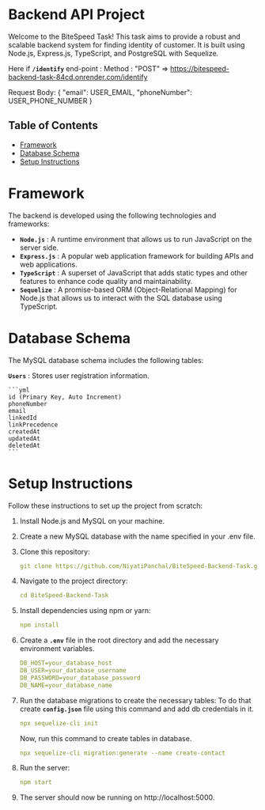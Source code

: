 # Backend API Project

Welcome to the BiteSpeed Task! This task aims to provide a robust and scalable backend system for finding identity of customer. It is built using Node.js, Express.js, TypeScript, and PostgreSQL with Sequelize.

Here if **`/identify`** end-point : Method : "POST" => https://bitespeed-backend-task-84cd.onrender.com/identify

Request Body:
{
"email": USER_EMAIL,
"phoneNumber": USER_PHONE_NUMBER
}

## Table of Contents

<!--ts-->

- [Framework](#framework)
- [Database Schema](#database-schema)
- [Setup Instructions](#setup-instructions)
<!--te-->

# Framework

The backend is developed using the following technologies and frameworks:

- **`Node.js`** : A runtime environment that allows us to run JavaScript on the server side.
- **`Express.js`** : A popular web application framework for building APIs and web applications.
- **`TypeScript`** : A superset of JavaScript that adds static types and other features to enhance code quality and maintainability.
- **`Sequelize`** : A promise-based ORM (Object-Relational Mapping) for Node.js that allows us to interact with the SQL database using TypeScript.

# Database Schema

The MySQL database schema includes the following tables:

**`Users`** : Stores user registration information.

    ```yml
    id (Primary Key, Auto Increment)
    phoneNumber
    email
    linkedId
    linkPrecedence
    createdAt
    updatedAt
    deletedAt
    ```

# Setup Instructions

Follow these instructions to set up the project from scratch:

1. Install Node.js and MySQL on your machine.

2. Create a new MySQL database with the name specified in your .env file.

3. Clone this repository:

   ```yml
   git clone https://github.com/NiyatiPanchal/BiteSpeed-Backend-Task.git
   ```

4. Navigate to the project directory:

   ```yml
   cd BiteSpeed-Backend-Task
   ```

5. Install dependencies using npm or yarn:

   ```yml
   npm install
   ```

6. Create a **`.env`** file in the root directory and add the necessary environment variables.

   ```yml
   DB_HOST=your_database_host
   DB_USER=your_database_username
   DB_PASSWORD=your_database_password
   DB_NAME=your_database_name
   ```

7. Run the database migrations to create the necessary tables:
   To do that create **`config.json`** file using this command and add db credentials in it.

   ```yml
   npx sequelize-cli init
   ```

   Now, run this command to create tables in database.

   ```yml
   npx sequelize-cli migration:generate --name create-contact
   ```

8. Run the server:

   ```yml
   npm start
   ```

9. The server should now be running on http://localhost:5000.

